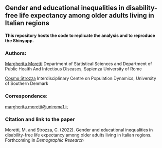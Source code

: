 <h2><b>Gender and educational inequalities in disability-free life expectancy among older adults living in Italian regions</b></h2>

<h4>This repository hosts the code to replicate the analysis and to reproduce the Shinyapp.</h4>



<h3>Authors:</h3>
<a href="https://phd.uniroma1.it/web/MARGHERITA-MORETTI_nP1723038_IT.aspx">Margherita Moretti</a>
<a href="https://twitter.com/MorettiMarg"></a> Department of Statistical Sciences and Department of Public Health And Infectious Diseases, Sapienza University of Rome &nbsp;&nbsp;  


<a href="https://www.sdu.dk/en/forskning/forskningsenheder/samf/cpop/about_the_centre/our_people/cpop_dem/cosmo_strozza">Cosmo Strozza</a>
<a href="https://twitter.com/CosmoStrozza"></a> Interdisciplinary Centre on Population Dynamics, University of Southern Denmark &nbsp;&nbsp;  


<h3>Correspondence:</h3>
<p><a href="mailto:margherita.moretti@uniroma1.it">margherita.moretti@uniroma1.it</a></p>


<h3>Citation and link to the paper</h3>
Moretti, M. and Strozza, C. (2022). Gender and educational inequalities in disability-free life expectancy among older adults living in Italian regions.  Forthcoming in <i>Demographic Research</i>

